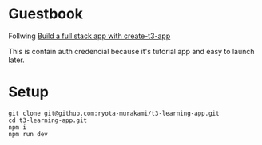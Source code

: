 # Guestbook

Follwing [Build a full stack app with create-t3-app](https://dev.to/nexxeln/build-a-full-stack-app-with-create-t3-app-5e1e)

This is contain auth credencial because it's tutorial app and easy to launch later.

# Setup

```shell
git clone git@github.com:ryota-murakami/t3-learning-app.git
cd t3-learning-app.git
npm i
npm run dev
```
